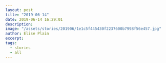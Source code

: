 ```yaml
---
layout: post
title: "2019-06-14"
date: 2019-06-14 16:29:01
description: 
image: "/assets/stories/201906/1e1c5f445430f2237600b7998f56e457.jpg"
author: Elise Plain
excerpt: 
tags: 
  - stories
  - all
---
```



<p></p>
